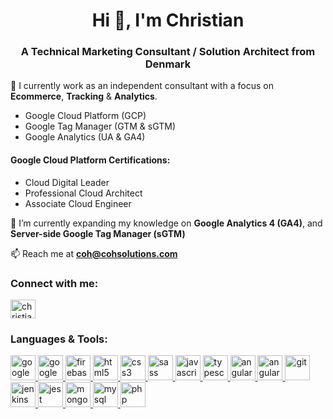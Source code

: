 <h1 align="center">Hi 👋, I'm Christian</h1>
<h3 align="center">A Technical Marketing Consultant / Solution Architect from Denmark</h3>
<p>🔭 I currently work as an independent consultant with a focus on <b>Ecommerce</b>, <b>Tracking</b> & <b>Analytics</b>.</p>
<ul>
	<li>Google Cloud Platform (GCP)</li>
	<li>Google Tag Manager (GTM & sGTM)</li>
	<li>Google Analytics (UA & GA4)</li>
</ul>
<h4>Google Cloud Platform Certifications:</h4>
<ul>
	<li>Cloud Digital Leader</li>
	<li>Professional Cloud Architect</li>
	<li>Associate Cloud Engineer</li>
</ul>
<p>🌱 I’m currently expanding my knowledge on <b>Google Analytics 4 (GA4)</b>, and <b>Server-side Google Tag Manager (sGTM)</b></p>
<p>📫 Reach me at <b><a href="mailto:coh@cohsolutions.com">coh@cohsolutions.com</a></b></p>
<p align="left">
	<h3 align="left">Connect with me:</h3>
	<a href="https://linkedin.com/in/christian-hvass" target="blank"><img align="center" src="https://cdn.jsdelivr.net/gh/devicons/devicon/icons/linkedin/linkedin-original.svg" alt="christian-hvass" height="30" width="40" /></a>
</p>
<h3 align="left">Languages & Tools:</h3> 
<p align="left">
	<a href="https://marketingplatform.google.com/" target="_blank"> <img src="https://cdn.jsdelivr.net/gh/devicons/devicon/icons/google/google-original.svg" alt="google marketing platform" width="40" height="40" /> </a>
	<a href="https://cloud.google.com/" target="_blank"> <img src="https://cdn.jsdelivr.net/gh/devicons/devicon/icons/googlecloud/googlecloud-original.svg" alt="google cloud" width="40" height="40" /> </a>
	<a href="https://firebase.google.com/" target="_blank"> <img src="https://www.vectorlogo.zone/logos/firebase/firebase-icon.svg" alt="firebase" width="40" height="40" /> </a>
	<a href="https://www.w3.org/html/" target="_blank"> <img src="https://cdn.jsdelivr.net/gh/devicons/devicon/icons/html5/html5-original-wordmark.svg" alt="html5" width="40" height="40" /> </a>
	<a href="https://developer.mozilla.org/en-US/docs/Web/CSS" target="_blank"> <img src="https://cdn.jsdelivr.net/gh/devicons/devicon/icons/css3/css3-original-wordmark.svg" alt="css3" width="40" height="40" /> </a>
	<a href="https://sass-lang.com" target="_blank"> <img src="https://cdn.jsdelivr.net/gh/devicons/devicon/icons/sass/sass-original.svg" alt="sass" width="40" height="40" /> </a>
	<a href="https://developer.mozilla.org/en-US/docs/Web/JavaScript" target="_blank"> <img src="https://cdn.jsdelivr.net/gh/devicons/devicon/icons/javascript/javascript-original.svg" alt="javascript" width="40" height="40" /> </a>
	<a href="https://www.typescriptlang.org/" target="_blank"> <img src="https://cdn.jsdelivr.net/gh/devicons/devicon/icons/typescript/typescript-original.svg" alt="typescript" width="40" height="40" /> </a>
	<a href="https://reactjs.org/" target="_blank"> <img src="https://cdn.jsdelivr.net/gh/devicons/devicon/icons/react/react-original.svg" alt="angularjs" width="40" height="40" /> </a>
	<a href="https://nextjs.org/" target="_blank"> <img src="https://cdn.jsdelivr.net/gh/devicons/devicon/icons/nextjs/nextjs-original.svg" alt="angularjs" width="40" height="40" /> </a>
	<a href="https://git-scm.com/" target="_blank"> <img src="https://www.vectorlogo.zone/logos/git-scm/git-scm-icon.svg" alt="git" width="40" height="40" /> </a>
	<a href="https://www.jenkins.io" target="_blank"> <img src="https://www.vectorlogo.zone/logos/jenkins/jenkins-icon.svg" alt="jenkins" width="40" height="40" /> </a>
	<a href="https://jestjs.io" target="_blank"> <img src="https://www.vectorlogo.zone/logos/jestjsio/jestjsio-icon.svg" alt="jest" width="40" height="40" /> </a>
	<a href="https://www.mongodb.com/" target="_blank"> <img src="https://cdn.jsdelivr.net/gh/devicons/devicon/icons/mongodb/mongodb-original-wordmark.svg" alt="mongodb" width="40" height="40" /> </a>
	<a href="https://www.mysql.com/" target="_blank"> <img src="https://cdn.jsdelivr.net/gh/devicons/devicon/icons/mysql/mysql-original-wordmark.svg" alt="mysql" width="40" height="40" /> </a>
	<a href="https://www.php.net" target="_blank"> <img src="https://cdn.jsdelivr.net/gh/devicons/devicon/icons/php/php-original.svg" alt="php" width="40" height="40" /> </a>
</p>
